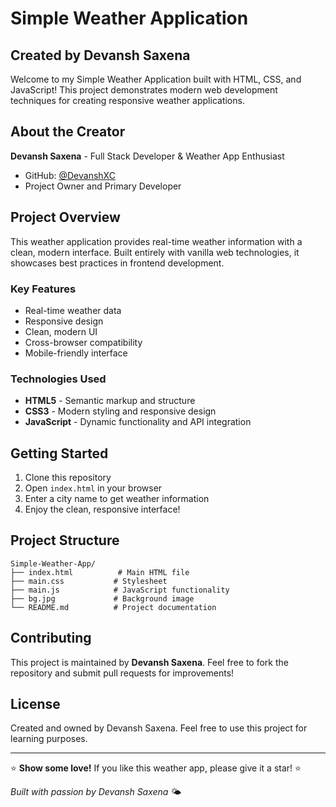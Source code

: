 # Simple Weather Application

## Created by Devansh Saxena

Welcome to my Simple Weather Application built with HTML, CSS, and JavaScript! This project demonstrates modern web development techniques for creating responsive weather applications.

## About the Creator

**Devansh Saxena** - Full Stack Developer & Weather App Enthusiast
- GitHub: [@DevanshXC](https://github.com/DevanshXC)
- Project Owner and Primary Developer

## Project Overview

This weather application provides real-time weather information with a clean, modern interface. Built entirely with vanilla web technologies, it showcases best practices in frontend development.

### Key Features
- Real-time weather data
- Responsive design
- Clean, modern UI
- Cross-browser compatibility
- Mobile-friendly interface

### Technologies Used
- **HTML5** - Semantic markup and structure
- **CSS3** - Modern styling and responsive design
- **JavaScript** - Dynamic functionality and API integration

## Getting Started

1. Clone this repository
2. Open `index.html` in your browser
3. Enter a city name to get weather information
4. Enjoy the clean, responsive interface!

## Project Structure

```
Simple-Weather-App/
├── index.html          # Main HTML file
├── main.css           # Stylesheet
├── main.js            # JavaScript functionality
├── bg.jpg             # Background image
└── README.md          # Project documentation
```

## Contributing

This project is maintained by **Devansh Saxena**. Feel free to fork the repository and submit pull requests for improvements!

## License

Created and owned by Devansh Saxena. Feel free to use this project for learning purposes.

---

⭐ **Show some love!** If you like this weather app, please give it a star! ⭐

*Built with passion by Devansh Saxena* 🌤️
